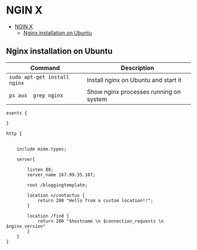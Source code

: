 NGIN    X
============

- [NGIN    X](#ngin----x)
  - [Nginx installation on Ubuntu](#nginx-installation-on-ubuntu)


## Nginx installation on Ubuntu

| Command                       | Description                            |
| ----------------------------- | -------------------------------------- |
| `sudo apt-get install nginx ` | Install nginx on Ubuntu and start it   |
| `ps aux  grep nginx`    | Show nginx processes running on system |



```
events {

}

http {


    include mime.types;

    server{

        listen 80;
        server_name 167.99.35.107;

        root /bloggingtemplate;

        location =/contactus {
            return 200 "Hello from a custom location!!";
        }

        location /find {
            return 200 "$hostname \n $connection_requests \n $nginx_version"
        }
    }
}

```
